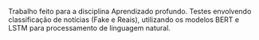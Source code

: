 Trabalho feito para a disciplina Aprendizado profundo.
Testes envolvendo classificação de notícias (Fake e Reais), utilizando os modelos BERT e LSTM para processamento de linguagem natural.
